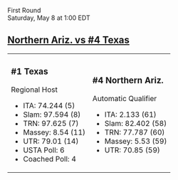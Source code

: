 First Round  
Saturday, May 8 at 1:00 EDT
## [Northern Ariz. vs #4 Texas](https://www.ncaa.com/game/5833385) 

<table><tr><td>  

### #1 Texas  

Regional Host  
- ITA: 74.244 (5)  
- Slam: 97.594 (8)  
- TRN: 97.625 (7)  
- Massey: 8.54 (11)  
- UTR: 79.01 (14)  
- USTA Poll: 6  
- Coached Poll: 4  

</td><td>  

### #4 Northern Ariz.  

Automatic Qualifier  
- ITA: 2.133 (61)  
- Slam: 82.402 (58)  
- TRN: 77.787 (60)  
- Massey: 5.53 (59)  
- UTR: 70.85 (59)  

</td></tr></table>  